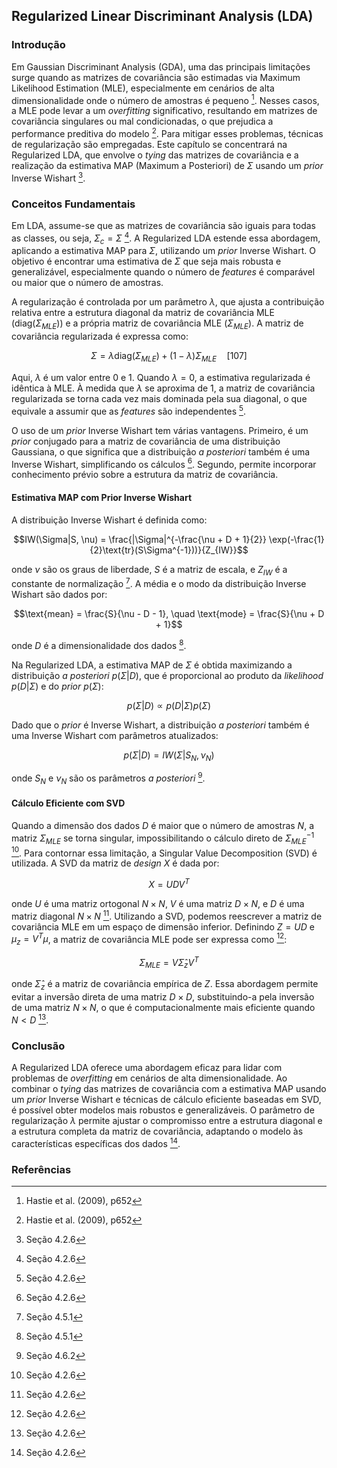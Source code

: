 ## Regularized Linear Discriminant Analysis (LDA)

### Introdução
Em Gaussian Discriminant Analysis (GDA), uma das principais limitações surge quando as matrizes de covariância são estimadas via Maximum Likelihood Estimation (MLE), especialmente em cenários de alta dimensionalidade onde o número de amostras é pequeno [^105]. Nesses casos, a MLE pode levar a um *overfitting* significativo, resultando em matrizes de covariância singulares ou mal condicionadas, o que prejudica a performance preditiva do modelo [^105]. Para mitigar esses problemas, técnicas de regularização são empregadas. Este capítulo se concentrará na Regularized LDA, que envolve o *tying* das matrizes de covariância e a realização da estimativa MAP (Maximum a Posteriori) de $\Sigma$ usando um *prior* Inverse Wishart [^107].

### Conceitos Fundamentais
Em LDA, assume-se que as matrizes de covariância são iguais para todas as classes, ou seja, $\Sigma_c = \Sigma$ [^107]. A Regularized LDA estende essa abordagem, aplicando a estimativa MAP para $\Sigma$, utilizando um *prior* Inverse Wishart. O objetivo é encontrar uma estimativa de $\Sigma$ que seja mais robusta e generalizável, especialmente quando o número de *features* é comparável ou maior que o número de amostras.

A regularização é controlada por um parâmetro $\lambda$, que ajusta a contribuição relativa entre a estrutura diagonal da matriz de covariância MLE ($\text{diag}(\Sigma_{MLE})$) e a própria matriz de covariância MLE ($\Sigma_{MLE}$). A matriz de covariância regularizada é expressa como:

$$\Sigma = \lambda \text{diag}(\Sigma_{MLE}) + (1 - \lambda) \Sigma_{MLE} \quad \text{[107]}$$

Aqui, $\lambda$ é um valor entre 0 e 1. Quando $\lambda = 0$, a estimativa regularizada é idêntica à MLE. À medida que $\lambda$ se aproxima de 1, a matriz de covariância regularizada se torna cada vez mais dominada pela sua diagonal, o que equivale a assumir que as *features* são independentes [^107].

O uso de um *prior* Inverse Wishart tem várias vantagens. Primeiro, é um *prior* conjugado para a matriz de covariância de uma distribuição Gaussiana, o que significa que a distribuição *a posteriori* também é uma Inverse Wishart, simplificando os cálculos [^107]. Segundo, permite incorporar conhecimento prévio sobre a estrutura da matriz de covariância.

#### Estimativa MAP com Prior Inverse Wishart
A distribuição Inverse Wishart é definida como:

$$IW(\Sigma|S, \nu) = \frac{|\Sigma|^{-\frac{\nu + D + 1}{2}} \exp(-\frac{1}{2}\text{tr}(S\Sigma^{-1}))}{Z_{IW}}$$

onde $\nu$ são os graus de liberdade, $S$ é a matriz de escala, e $Z_{IW}$ é a constante de normalização [^125]. A média e o modo da distribuição Inverse Wishart são dados por:

$$\text{mean} = \frac{S}{\nu - D - 1}, \quad \text{mode} = \frac{S}{\nu + D + 1}$$

onde $D$ é a dimensionalidade dos dados [^126].

Na Regularized LDA, a estimativa MAP de $\Sigma$ é obtida maximizando a distribuição *a posteriori* $p(\Sigma|D)$, que é proporcional ao produto da *likelihood* $p(D|\Sigma)$ e do *prior* $p(\Sigma)$:

$$p(\Sigma|D) \propto p(D|\Sigma)p(\Sigma)$$

Dado que o *prior* é Inverse Wishart, a distribuição *a posteriori* também é uma Inverse Wishart com parâmetros atualizados:

$$p(\Sigma|D) = IW(\Sigma|S_N, \nu_N)$$

onde $S_N$ e $\nu_N$ são os parâmetros *a posteriori* [^129].

#### Cálculo Eficiente com SVD
Quando a dimensão dos dados $D$ é maior que o número de amostras $N$, a matriz $\Sigma_{MLE}$ se torna singular, impossibilitando o cálculo direto de $\Sigma_{MLE}^{-1}$ [^107]. Para contornar essa limitação, a Singular Value Decomposition (SVD) é utilizada. A SVD da matriz de *design* $X$ é dada por:

$$X = UDV^T$$

onde $U$ é uma matriz ortogonal $N \times N$, $V$ é uma matriz $D \times N$, e $D$ é uma matriz diagonal $N \times N$ [^107]. Utilizando a SVD, podemos reescrever a matriz de covariância MLE em um espaço de dimensão inferior. Definindo $Z = UD$ e $\mu_z = V^T\mu$, a matriz de covariância MLE pode ser expressa como [^107]:

$$\Sigma_{MLE} = V \hat{\Sigma}_z V^T$$

onde $\hat{\Sigma}_z$ é a matriz de covariância empírica de $Z$. Essa abordagem permite evitar a inversão direta de uma matriz $D \times D$, substituindo-a pela inversão de uma matriz $N \times N$, o que é computacionalmente mais eficiente quando $N < D$ [^107].

### Conclusão
A Regularized LDA oferece uma abordagem eficaz para lidar com problemas de *overfitting* em cenários de alta dimensionalidade. Ao combinar o *tying* das matrizes de covariância com a estimativa MAP usando um *prior* Inverse Wishart e técnicas de cálculo eficiente baseadas em SVD, é possível obter modelos mais robustos e generalizáveis. O parâmetro de regularização $\lambda$ permite ajustar o compromisso entre a estrutura diagonal e a estrutura completa da matriz de covariância, adaptando o modelo às características específicas dos dados [^107].

### Referências
[^105]: Hastie et al. (2009), p652
[^107]: Seção 4.2.6
[^125]: Seção 4.5.1
[^126]: Seção 4.5.1
[^129]: Seção 4.6.2
<!-- END -->